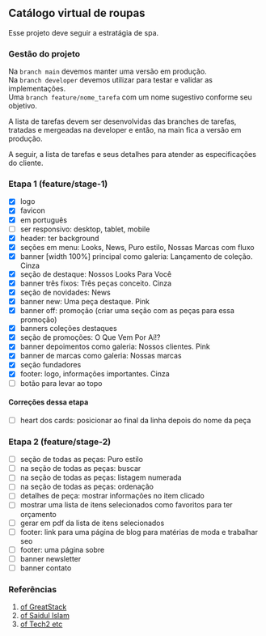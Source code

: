 ## Catálogo virtual de roupas

Esse projeto deve seguir a estratágia de spa.

### Gestão do projeto

Na `branch main` devemos manter uma versão em produção.</br>
Na `branch developer` devemos utilizar para testar e validar as implementações.</br>
Uma `branch feature/nome_tarefa` com um nome sugestivo conforme seu objetivo.

A lista de tarefas devem ser desenvolvidas das branches de tarefas, tratadas e mergeadas na developer e então, na main fica a versão em produção.

A seguir, a lista de tarefas e seus detalhes para atender as especificações do cliente.

### Etapa 1 (feature/stage-1)

- [x] logo
- [x] favicon
- [x] em português
- [ ] ser responsivo: desktop, tablet, mobile
- [x] header: ter background 
- [x] seções em menu: Looks, News, Puro estilo, Nossas Marcas com fluxo
- [x] banner [width 100%] principal como galeria: Lançamento de coleção. Cinza
- [x] seção de destaque: Nossos Looks Para Você
- [x] banner três fixos: Três peças conceito. Cinza
- [x] seção de novidades: News
- [x] banner new: Uma peça destaque. Pink
- [x] banner off: promoção (criar uma seção com as peças para essa promoção)
- [x] banners coleções destaques
- [x] seção de promoções: O Que Vem Por Aí!?
- [x] banner depoimentos como galeria: Nossos clientes. Pink
- [x] banner de marcas como galeria: Nossas marcas
- [x] seção fundadores
- [x] footer: logo, informações importantes. Cinza
- [ ] botão para levar ao topo

#### Correções dessa etapa

- [ ] heart dos cards: posicionar ao final da linha depois do nome da peça  

### Etapa 2 (feature/stage-2)

- [ ] seção de todas as peças: Puro estilo
- [ ] na seção de todas as peças: buscar 
- [ ] na seção de todas as peças: listagem numerada
- [ ] na seção de todas as peças: ordenação
- [ ] detalhes de peça: mostrar informações no item clicado
- [ ] mostrar uma lista de itens selecionados como favoritos para ter orçamento 
- [ ] gerar em pdf da lista de itens selecionados
- [ ] footer: link para uma página de blog para matérias de moda e trabalhar seo
- [ ] footer: uma página sobre 
- [ ] banner newsletter 
- [ ] banner contato

### Referências

1. [of GreatStack](https://www.youtube.com/watch?v=yQimoqo0-7g)
2. [of Saidul Islam](https://www.youtube.com/watch?v=FaNTVjATYHQ)
3. [of Tech2 etc](https://www.youtube.com/watch?v=P8YuWEkTeuE)
